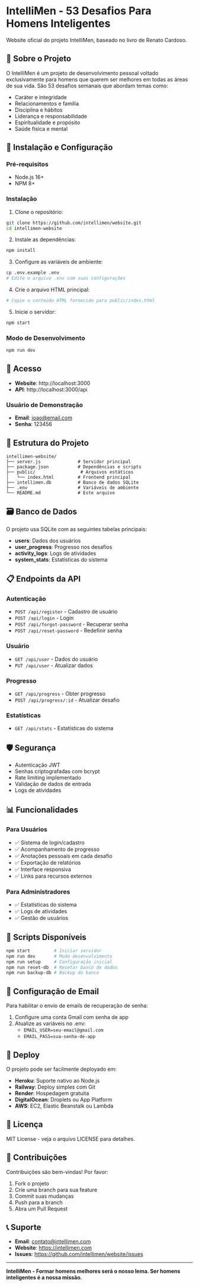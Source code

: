 # IntelliMen - 53 Desafios Para Homens Inteligentes

Website oficial do projeto IntelliMen, baseado no livro de Renato Cardoso.

## 🎯 Sobre o Projeto

O IntelliMen é um projeto de desenvolvimento pessoal voltado exclusivamente para homens que querem ser melhores em todas as áreas de sua vida. São 53 desafios semanais que abordam temas como:

- Caráter e integridade
- Relacionamentos e família  
- Disciplina e hábitos
- Liderança e responsabilidade
- Espiritualidade e propósito
- Saúde física e mental

## 🚀 Instalação e Configuração

### Pré-requisitos

- Node.js 16+ 
- NPM 8+

### Instalação

1. Clone o repositório:
```bash
git clone https://github.com/intellimen/website.git
cd intellimen-website
```

2. Instale as dependências:
```bash
npm install
```

3. Configure as variáveis de ambiente:
```bash
cp .env.example .env
# Edite o arquivo .env com suas configurações
```

4. Crie o arquivo HTML principal:
```bash
# Copie o conteúdo HTML fornecido para public/index.html
```

5. Inicie o servidor:
```bash
npm start
```

### Modo de Desenvolvimento

```bash
npm run dev
```

## 📱 Acesso

- **Website**: http://localhost:3000
- **API**: http://localhost:3000/api

### Usuário de Demonstração

- **Email**: joao@email.com
- **Senha**: 123456

## 🔧 Estrutura do Projeto

```
intellimen-website/
├── server.js              # Servidor principal
├── package.json           # Dependências e scripts
├── public/                 # Arquivos estáticos
│   └── index.html         # Frontend principal
├── intellimen.db          # Banco de dados SQLite
├── .env                   # Variáveis de ambiente
└── README.md              # Este arquivo
```

## 🗃️ Banco de Dados

O projeto usa SQLite com as seguintes tabelas principais:

- **users**: Dados dos usuários
- **user_progress**: Progresso nos desafios
- **activity_logs**: Logs de atividades
- **system_stats**: Estatísticas do sistema

## 📋 Endpoints da API

### Autenticação
- `POST /api/register` - Cadastro de usuário
- `POST /api/login` - Login
- `POST /api/forgot-password` - Recuperar senha
- `POST /api/reset-password` - Redefinir senha

### Usuário
- `GET /api/user` - Dados do usuário
- `PUT /api/user` - Atualizar dados

### Progresso
- `GET /api/progress` - Obter progresso
- `POST /api/progress/:id` - Atualizar desafio

### Estatísticas
- `GET /api/stats` - Estatísticas do sistema

## 🛡️ Segurança

- Autenticação JWT
- Senhas criptografadas com bcrypt
- Rate limiting implementado
- Validação de dados de entrada
- Logs de atividades

## 📊 Funcionalidades

### Para Usuários
- ✅ Sistema de login/cadastro
- ✅ Acompanhamento de progresso
- ✅ Anotações pessoais em cada desafio
- ✅ Exportação de relatórios
- ✅ Interface responsiva
- ✅ Links para recursos externos

### Para Administradores
- ✅ Estatísticas do sistema
- ✅ Logs de atividades
- ✅ Gestão de usuários

## 🔄 Scripts Disponíveis

```bash
npm start         # Iniciar servidor
npm run dev       # Modo desenvolvimento
npm run setup     # Configuração inicial
npm run reset-db  # Resetar banco de dados
npm run backup-db # Backup do banco
```

## 📝 Configuração de Email

Para habilitar o envio de emails de recuperação de senha:

1. Configure uma conta Gmail com senha de app
2. Atualize as variáveis no .env:
   - `EMAIL_USER=seu-email@gmail.com`
   - `EMAIL_PASS=sua-senha-de-app`

## 🚀 Deploy

O projeto pode ser facilmente deployado em:

- **Heroku**: Suporte nativo ao Node.js
- **Railway**: Deploy simples com Git
- **Render**: Hospedagem gratuita
- **DigitalOcean**: Droplets ou App Platform
- **AWS**: EC2, Elastic Beanstalk ou Lambda

## 📄 Licença

MIT License - veja o arquivo LICENSE para detalhes.

## 🤝 Contribuições

Contribuições são bem-vindas! Por favor:

1. Fork o projeto
2. Crie uma branch para sua feature
3. Commit suas mudanças
4. Push para a branch
5. Abra um Pull Request

## 📞 Suporte

- **Email**: contato@intellimen.com
- **Website**: https://intellimen.com
- **Issues**: https://github.com/intellimen/website/issues

---

**IntelliMen - Formar homens melhores será o nosso lema. Ser homens inteligentes é a nossa missão.**
